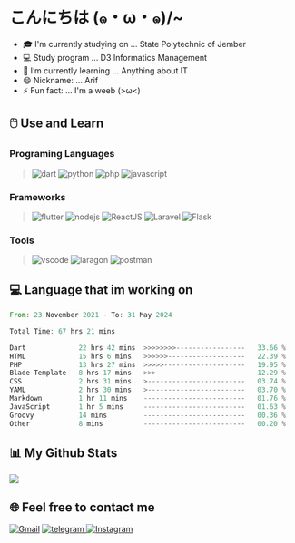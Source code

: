 # こんにちは (๑・ω・๑)/~

- 🎓 I'm currently studying on ... State Polytechnic of Jember
- 💻 Study program ... D3 Informatics Management
- 🌱 I’m currently learning ... Anything about IT
- 😄 Nickname: ... Arif
- ⚡ Fun fact: ... I'm a weeb (>ω<)

## 🖱️ Use and Learn

### Programing Languages

> ![dart](https://img.shields.io/badge/dart-0553B1?style=for-the-badge&logo=dart&logoColor=white) ![python](https://img.shields.io/badge/Python-3776AB?style=for-the-badge&logo=python&logoColor=white) ![php](https://img.shields.io/badge/PHP-777BB4?style=for-the-badge&logo=php&logoColor=white) ![javascript](https://img.shields.io/badge/JavaScript-323330?style=for-the-badge&logo=javascript&logoColor=F7DF1E)

### Frameworks

> ![flutter](https://img.shields.io/badge/flutter-0553B1?style=for-the-badge&logo=flutter&logoColor=white) ![nodejs](https://img.shields.io/badge/Node.js-43853D?style=for-the-badge&logo=node.js&logoColor=white) ![ReactJS](https://img.shields.io/badge/react.js-2B4295?style=for-the-badge&logo=react&logoColor=white) ![Laravel](https://img.shields.io/badge/laravel-F05340?style=for-the-badge&logo=laravel&logoColor=white) ![Flask](https://img.shields.io/badge/Flask-000000?style=for-the-badge&logo=flask&logoColor=white)

### Tools

> ![vscode](https://img.shields.io/badge/VSCode-007ACC?style=for-the-badge&logo=Visual-Studio-Code&logoColor=white) ![laragon](https://img.shields.io/badge/Laragon-grey?style=for-the-badge&logo=laragon&logoColor=39AEFF) ![postman](https://img.shields.io/badge/Postman-FF6C37?style=for-the-badge&logo=Postman&logoColor=white)

## 💻 Language that im working on

<!--START_SECTION:waka-->

```rust
From: 23 November 2021 - To: 31 May 2024

Total Time: 67 hrs 21 mins

Dart             22 hrs 42 mins  >>>>>>>>-----------------   33.66 %
HTML             15 hrs 6 mins   >>>>>>-------------------   22.39 %
PHP              13 hrs 27 mins  >>>>>--------------------   19.95 %
Blade Template   8 hrs 17 mins   >>>----------------------   12.29 %
CSS              2 hrs 31 mins   >------------------------   03.74 %
YAML             2 hrs 30 mins   >------------------------   03.70 %
Markdown         1 hr 11 mins    -------------------------   01.76 %
JavaScript       1 hr 5 mins     -------------------------   01.63 %
Groovy           14 mins         -------------------------   00.36 %
Other            8 mins          -------------------------   00.20 %
```

<!--END_SECTION:waka-->

## 📊 My Github Stats

[![](http://github-profile-summary-cards.vercel.app/api/cards/profile-details?username=RemahBiskuit&theme=monokai)](https://github.com/remahbiskuit)

## 🌐 Feel free to contact me

[![Gmail](https://img.shields.io/badge/Gmail-D14836?style=for-the-badge&logo=gmail&logoColor=white)](mailto:contact@remahbiskuit.my.id) [![telegram](https://img.shields.io/badge/Telegram-2CA5E0?style=for-the-badge&logo=telegram&logoColor=white)](https://t.me/remahbiskuit)[ ![Instagram](https://img.shields.io/badge/Instagram-E4405F?style=for-the-badge&logo=instagram&logoColor=white)](https://instagram.com/m.arifbillah07)
